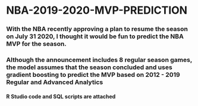 # NBA-2019-2020-MVP-PREDICTION

### With the NBA recently approving a plan to resume the season on July 31 2020, I thought it would be fun to predict the NBA MVP for the season.
### Although the announcement includes 8 regular season games, the model assumes that the season concluded and uses gradient boosting to predict the MVP based on 2012 - 2019 Regular and Advanced Analytics

#### R Studio code and SQL scripts are attached
